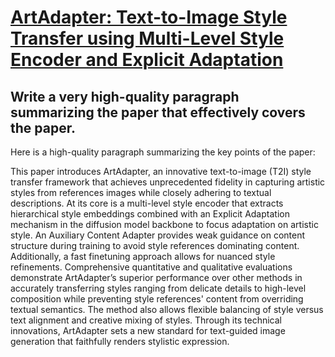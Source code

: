 # [ArtAdapter: Text-to-Image Style Transfer using Multi-Level Style Encoder   and Explicit Adaptation](https://arxiv.org/abs/2312.02109)

## Write a very high-quality paragraph summarizing the paper that effectively covers the paper.

 Here is a high-quality paragraph summarizing the key points of the paper:

This paper introduces ArtAdapter, an innovative text-to-image (T2I) style transfer framework that achieves unprecedented fidelity in capturing artistic styles from references images while closely adhering to textual descriptions. At its core is a multi-level style encoder that extracts hierarchical style embeddings combined with an Explicit Adaptation mechanism in the diffusion model backbone to focus adaptation on artistic style. An Auxiliary Content Adapter provides weak guidance on content structure during training to avoid style references dominating content. Additionally, a fast finetuning approach allows for nuanced style refinements. Comprehensive quantitative and qualitative evaluations demonstrate ArtAdapter’s superior performance over other methods in accurately transferring styles ranging from delicate details to high-level composition while preventing style references' content from overriding textual semantics. The method also allows flexible balancing of style versus text alignment and creative mixing of styles. Through its technical innovations, ArtAdapter sets a new standard for text-guided image generation that faithfully renders stylistic expression.

